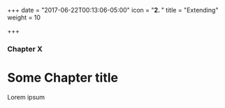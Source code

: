 +++
date = "2017-06-22T00:13:06-05:00"
icon = "<b>2. </b>"
title = "Extending"
weight = 10

+++

### Chapter X

# Some Chapter title

Lorem ipsum
